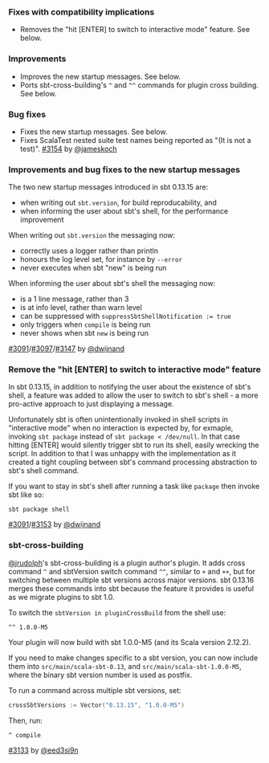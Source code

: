 ### Fixes with compatibility implications

- Removes the "hit \[ENTER\] to switch to interactive mode" feature. See below.

### Improvements

- Improves the new startup messages. See below.
- Ports sbt-cross-building's `^` and `^^` commands for plugin cross building. See below.

### Bug fixes

- Fixes the new startup messages. See below.
- Fixes ScalaTest nested suite test names being reported as "(It is not a test)". [#3154][3154] by [@jameskoch][@jameskoch]

### Improvements and bug fixes to the new startup messages

The two new startup messages introduced in sbt 0.13.15 are:

- when writing out `sbt.version`, for build reproducability, and
- when informing the user about sbt's shell, for the performance improvement

When writing out `sbt.version` the messaging now:

- correctly uses a logger rather than println
- honours the log level set, for instance by `--error`
- never executes when sbt "new" is being run

When informing the user about sbt's shell the messaging now:

- is a 1 line message, rather than 3
- is at info level, rather than warn level
- can be suppressed with `suppressSbtShellNotification := true`
- only triggers when `compile` is being run
- never shows when sbt `new` is being run

[#3091][3091]/[#3097][3097]/[#3147][3147] by [@dwijnand][@dwijnand]

### Remove the "hit \[ENTER\] to switch to interactive mode" feature

In sbt 0.13.15, in addition to notifying the user about the existence of sbt's shell, a feature was added to
allow the user to switch to sbt's shell - a more pro-active approach to just displaying a message.

Unfortunately sbt is often unintentionally invoked in shell scripts in "interactive mode" when no interaction is
expected by, for exmaple, invoking `sbt package` instead of `sbt package < /dev/null`. In that case hitting
\[ENTER\] would silently trigger sbt to run its shell, easily wrecking the script. In addition to that I was
unhappy with the implementation as it created a tight coupling between sbt's command processing abstraction to
sbt's shell command.

If you want to stay in sbt's shell after running a task like `package` then invoke sbt like so:

    sbt package shell

[#3091][3091]/[#3153][3153] by [@dwijnand][@dwijnand]

### sbt-cross-building

[@jrudolph][@jrudolph]'s sbt-cross-building is a plugin author's plugin.
It adds cross command `^` and sbtVersion switch command `^^`, similar to `+` and `++`,
but for switching between multiple sbt versions across major versions.
sbt 0.13.16 merges these commands into sbt because the feature it provides is useful as we migrate plugins to sbt 1.0.

To switch the `sbtVersion in pluginCrossBuild` from the shell use:

```
^^ 1.0.0-M5
```

Your plugin will now build with sbt 1.0.0-M5 (and its Scala version 2.12.2).

If you need to make changes specific to a sbt version, you can now include them into `src/main/scala-sbt-0.13`,
and `src/main/scala-sbt-1.0.0-M5`, where the binary sbt version number is used as postfix.

To run a command across multiple sbt versions, set:

```scala
crossSbtVersions := Vector("0.13.15", "1.0.0-M5")
```

Then, run:

```
^ compile
```

[#3133][3133] by [@eed3si9n][@eed3si9n]

  [3091]: https://github.com/sbt/sbt/issues/3091
  [3097]: https://github.com/sbt/sbt/issues/3097
  [3147]: https://github.com/sbt/sbt/pull/3147
  [3133]: https://github.com/sbt/sbt/pull/3133
  [3153]: https://github.com/sbt/sbt/pull/3153
  [3154]: https://github.com/sbt/sbt/pull/3154
  [@jrudolph]: https://github.com/jrudolph
  [@eed3si9n]: https://github.com/eed3si9n
  [@dwijnand]: https://github.com/dwijnand
  [@jameskoch]: https://github.com/jameskoch
